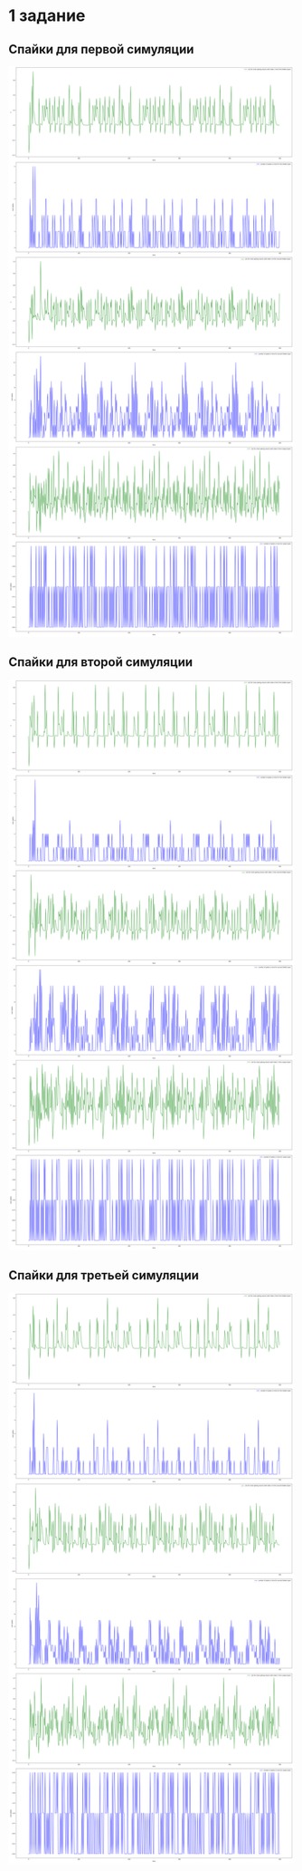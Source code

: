 # 1 задание
## Спайки для первой симуляции
![example](https://raw.githubusercontent.com/unknownoperation/neurobiology_lab4/master/res/most_spiking_sim1.png)

## Спайки для второй симуляции
![example](https://raw.githubusercontent.com/unknownoperation/neurobiology_lab4/master/res/most_spiking_sim2.png)

## Спайки для третьей симуляции
![example](https://raw.githubusercontent.com/unknownoperation/neurobiology_lab4/master/res/most_spiking_sim3.png)

